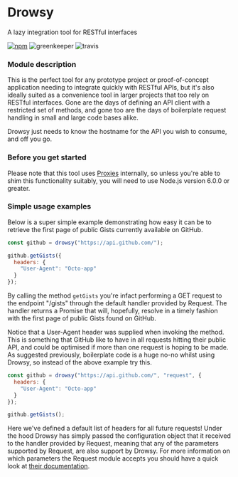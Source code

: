 # Drowsy

A lazy integration tool for RESTful interfaces

[![npm](https://img.shields.io/npm/v/drowsy.svg?style=flat-square)](https://www.npmjs.com/package/drowsy)
![greenkeeper](https://badges.greenkeeper.io/iainreid820/drowsy.svg?style=flat-square)
![travis](https://img.shields.io/travis/iainreid820/drowsy/master.svg?style=flat-square)

### Module description

This is the perfect tool for any prototype project or proof-of-concept application needing to integrate quickly with
RESTful APIs, but it's also ideally suited as a convenience tool in larger projects that too rely on RESTful interfaces.
Gone are the days of defining an API client with a restricted set of methods, and gone too are the days of boilerplate
request handling in small and large code bases alike.

Drowsy just needs to know the hostname for the API you wish to consume, and off you go.

### Before you get started

Please note that this tool uses
[Proxies](https://developer.mozilla.org/en/docs/Web/JavaScript/Reference/Global_Objects/Proxy) internally, so unless
you're able to shim this functionality suitably, you will need to use Node.js version 6.0.0 or greater.

### Simple usage examples

Below is a super simple example demonstrating how easy it can be to retrieve the first page of public Gists currently
available on GitHub.

```javascript
const github = drowsy("https://api.github.com/");

github.getGists({
  headers: {
    "User-Agent": "Octo-app"
  }
});
```

By calling the method `getGists` you're infact performing a GET request to the endpoint "/gists" through the default
handler provided by Request. The handler returns a Promise that will, hopefully, resolve in a timely fashion with the
first page of public Gists found on GitHub.

Notice that a User-Agent header was supplied when invoking the method. This is something that GitHub like to have in all
requests hitting their public API, and could be optimised if more than one request is hoping to be made. As suggested
previously, boilerplate code is a huge no-no whilst using Drowsy, so instead of the above example try this.

```javascript
const github = drowsy("https://api.github.com/", "request", {
  headers: {
    "User-Agent": "Octo-app"
  }
});

github.getGists();
```

Here we've defined a default list of headers for all future requests! Under the hood Drowsy has simply passed the
configuration object that it received to the handler provided by Request, meaning that any of the parameters supported
by Request, are also support by Drowsy. For more information on which parameters the Request module accepts you should
have a quick look at [their documentation](https://www.npmjs.com/package/request).

